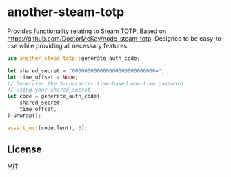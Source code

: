# another-steam-totp

Provides functionality relating to Steam TOTP. Based on <https://github.com/DoctorMcKay/node-steam-totp>. Designed to be easy-to-use while providing all necessary features.

```rust
use another_steam_totp::generate_auth_code;

let shared_secret = "000000000000000000000000000=";
let time_offset = None;
// Generates the 5-character time-based one-time password 
// using your shared_secret.
let code = generate_auth_code(
    shared_secret,
    time_offset,
).unwrap();

assert_eq!(code.len(), 5);
```

## License

[MIT](https://github.com/juliarose/another-steam-totp/tree/main/LICENSE)